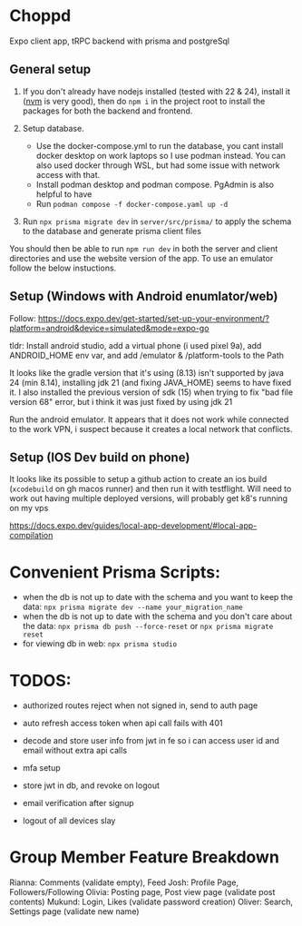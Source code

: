 # Choppd

Expo client app, tRPC backend with prisma and postgreSql

## General setup

1. If you don't already have nodejs installed (tested with 22 & 24), install it ([nvm](https://github.com/coreybutler/nvm-windows) is very good), then do `npm i` in the project root to install the packages for both the backend and frontend.

1. Setup database.
   - Use the docker-compose.yml to run the database, you cant install docker desktop on work laptops so I use podman instead. You can also used docker through WSL, but had some issue with network access with that.
   - Install podman desktop and podman compose. PgAdmin is also helpful to have
   - Run `podman compose -f docker-compose.yaml up -d`
1. Run `npx prisma migrate dev` in `server/src/prisma/` to apply the schema to the database and generate prisma client files

You should then be able to run `npm run dev` in both the server and client directories and use the website version of the app. To use an emulator follow the below instuctions.

## Setup (Windows with Android enumlator/web)

Follow: <https://docs.expo.dev/get-started/set-up-your-environment/?platform=android&device=simulated&mode=expo-go>

tldr:
Install android studio, add a virtual phone (i used pixel 9a), add ANDROID_HOME env var, and add /emulator & /platform-tools to the Path

It looks like the gradle version that it's using (8.13) isn't supported by java 24 (min 8.14), installing jdk 21 (and fixing JAVA_HOME) seems to have fixed it.
I also installed the previous version of sdk (15) when trying to fix "bad file version 68" error, but i think it was just fixed by using jdk 21

Run the android emulator. It appears that it does not work while connected to the work VPN, i suspect because it creates a local network that conflicts.

## Setup (IOS Dev build on phone)

It looks like its possible to setup a github action to create an ios build (`xcodebuild` on gh macos runner) and then run it with testflight. Will need to work out having multiple deployed versions, will probably get k8's running on my vps

<https://docs.expo.dev/guides/local-app-development/#local-app-compilation>

# Convenient Prisma Scripts:

- when the db is not up to date with the schema and you want to keep the data: `npx prisma migrate dev --name your_migration_name`
- when the db is not up to date with the schema and you don't care about the data: `npx prisma db push --force-reset` or `npx prisma migrate reset`
- for viewing db in web: `npx prisma studio`

# TODOS:

- authorized routes reject when not signed in, send to auth page

- auto refresh access token when api call fails with 401
- decode and store user info from jwt in fe so i can access user id and email without extra api calls
- mfa setup
- store jwt in db, and revoke on logout
- email verification after signup
- logout of all devices slay

# Group Member Feature Breakdown

Rianna: Comments (validate empty), Feed
Josh: Profile Page, Followers/Following
Olivia: Posting page, Post view page (validate post contents)
Mukund: Login, Likes (validate password creation)
Oliver: Search, Settings page (validate new name)